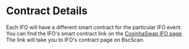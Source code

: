 # Contract Details

Each IFO will have a different smart contract for the particular IFO event. You can find the IFO's smart contract link on the [CoxinhaSwap IFO page](https://CoxinhaSwap.finance/ifo). The link will take you to IFO's contract page on BscScan.

